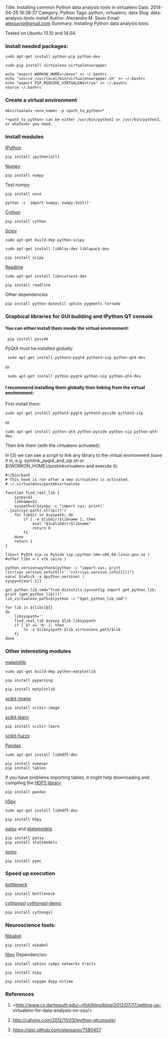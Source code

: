 Title: Installing common Python data analysis tools in virtualenv
Date: 2014-04-26 18:38:37 
Category: Python
Tags: python, virtualenv, data
Slug: data-analysis-tools-install
Author: Alexandre M. Savio
Email: alexsavio@gmail.com
Summary: Installing Python data analysis tools 

Tested on Ubuntu 13.10 and 14.04.

### Install needed packages:

    sudo apt-get install python-pip python-dev

    sudo pip install virtualenv virtualenvwrapper

    echo "export WORKON_HOME=~/envs" >> ~/.bashrc
    echo "source /usr/local/bin/virtualenvwrapper.sh" >> ~/.bashrc
    echo "export PIP_REQUIRE_VIRTUALENV=true" >> ~/.bashrc
    source ~/.bashrc

### Create a virtual environment

    mkvirtualenv <env_name> -p <path_to_python>*

    *<path_to_python> can be either /usr/bin/python2 or /usr/bin/python3,
    or whatever you need.

### Install modules

 [IPython](http://ipython.org/)

    pip install ipython[all]

 [Numpy](http://www.numpy.org/)

    pip install numpy

 Test numpy

    pip install nose

    python -c 'import numpy; numpy.test()'

 [Cython](http://cython.org/)

    pip install cython

 [Scipy](http://www.scipy.org/)

    sudo apt-get build-dep python-scipy

    sudo apt-get install libblas-dev liblapack-dev

    pip install scipy

 [Readline](http://docs.python.org/3.3/library/readline.html)

    sudo apt-get install libncurses5-dev

    pip install readline

 Other dependencies

    pip install python-dateutil sphinx pygments tornado

### Graphical libraries for GUI building and IPython QT console

#### You can either install them inside the virtual environment:

     pip install pyside

 PyQt4 must be installed globally:

     sudo apt-get install python3-pyqt4 python3-sip python-qt4-dev

 or

     sudo apt-get install python-pyqt4 python-sip python-qt4-dev


#### I recommend installing them globally then linking from the virtual environment:

 First install them:

    sudo apt-get install python3-pyqt4 python3-pyside python3-sip

 or

    sudo apt-get install python-qt4 python-pyside python-sip python-qt4-dev

 Then link them (with the virtualenv activated):

 In [3] we can see a script to link any library to the virtual environment (save
it in, e.g. symlink_pyqt4_and_sip.sh or ${WORKON_HOME}/postmkvirtualenv and
execute it):

    #!/bin/bash
    # This hook is run after a new virtualenv is activated.
    # ~/.virtualenvs/postmkvirtualenv

    function find_real_lib {
        syspy=$1
        libname=$2
        syspath=$($syspy -c "import sys; print(' '.join(sys.path).strip())")
        for libdir in $syspath; do
            if [ -e $libdir/$libname ]; then
                eval "$3=$libdir/$libname"
                return 0
            fi 
        done
        return 1
    }

    libs=( PyQt4 sip.so PySide sip.cpython-34m-x86_64-linux-gnu.so )
    #other_libs = ( vtk cairo )

    python_version=python$(python -c "import sys; print (str(sys.version_info[0])+'.'+str(sys.version_info[1]))")
    var=( $(which -a $python_version) )
    syspy=${var[-1]}

    get_python_lib_cmd="from distutils.sysconfig import get_python_lib; print (get_python_lib())"
    lib_virtualenv_path=$(python -c "$get_python_lib_cmd")

    for lib in ${libs[@]}
    do
        libsyspath=''
        find_real_lib $syspy $lib libsyspath
        if [ $? == '0' ]; then
            ln -s $libsyspath $lib_virtualenv_path/$lib
        fi
    done

### Other interesting modules

 [matplotlib](http://matplotlib.org/)

    sudo apt-get build-dep python-matplotlib

    pip install pyparsing

    pip install matplotlib

 [scikit-image](http://scikit-image.org/)

    pip install scikit-image

 [scikit-learn](http://scikit-learn.org)

    pip install scikit-learn

 [scikit-fuzzy](https://github.com/scikit-fuzzy/scikit-fuzzy)

 [Pandas](http://pandas.pydata.org/)

    sudo apt-get install libhdf5-dev

    pip install numexpr
    pip install tables

 If you have problems importing tables, it might help downloading and compiling the [HDF5 library](http://www.hdfgroup.org/HDF5/release/obtainsrc.html).

    pip install pandas

 [h5py](http://www.h5py.org/)

    sudo apt-get install libhdf5-dev

    pip install h5py

 [patsy](http://patsy.readthedocs.org/en/latest/) and [statsmodels](http://statsmodels.sourceforge.net/)

    pip install patsy
    pip install statsmodels

 [pymc](http://pymc-devs.github.io/pymc/)

    pip install pymc

### Speed up execution

 [bottleneck](https://pypi.python.org/pypi/Bottleneck)

    pip install bottleneck

 [cythongsl](https://github.com/twiecki/CythonGSL)
 [cythongsl-demo](http://nbviewer.ipython.org/github/twiecki/CythonGSL/blob/master/examples/cython_gsl_ipythonnb.ipynb)

    pip install cythongsl

### Neuroscience tools:

 [Nibabel](http://nipy.org/nibabel/)

    pip install nibabel


 [Nipy](http://nipy.org/) Dependencies:

    pip install sphinx sympy networkx traits

    pip install nipy

    pip install nipype dipy nitime

### References

 1. <http://www.cs.dartmouth.edu/~nfoti/blog/blog/2012/07/17/setting-up-
virtualenv-for-data-analysis-on-osx/>

 2. <http://calvinx.com/2012/11/03/ipython-qtconsole/>

 3. <https://gist.github.com/alexsavio/7580457>
